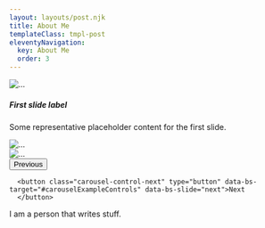 ```yaml
---
layout: layouts/post.njk
title: About Me
templateClass: tmpl-post
eleventyNavigation:
  key: About Me
  order: 3
---
```

<div id="carouselExampleControls" class="carousel slide" data-bs-ride="carousel">
      <div class="carousel-inner">
        <div class="carousel-item active">
          <img src="https://picsum.photos/600/300" class="d-block w-100" alt="...">
              <div class="carousel-caption d-none d-md-block">
        <h5>First slide label</h5>
        <p>Some representative placeholder content for the first slide.</p>
      </div>
        </div>
        <div class="carousel-item">
          <img src="https://picsum.photos/600/300" class="d-block w-100" alt="...">
        </div>
        <div class="carousel-item">
          <img src="https://picsum.photos/600/300" class="d-block w-100" alt="...">
        </div>
      </div>
      <button class="carousel-control-prev" type="button" data-bs-target="#carousel" data-bs-slide="prev">
    Previous<span>
      </button>

      <button class="carousel-control-next" type="button" data-bs-target="#carouselExampleControls" data-bs-slide="next">Next
      </button>
 </div>

I am a person that writes stuff.
